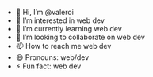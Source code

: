 - 👋 Hi, I’m @valeroi
- 👀 I’m interested in web dev
- 🌱 I’m currently learning web dev
- 💞️ I’m looking to collaborate on web dev
- 📫 How to reach me web dev
- 😄 Pronouns: web/dev
- ⚡ Fun fact: web dev

<!---
valeroi/valeroi is a ✨ special ✨ repository because its `README.md` (this file) appears on your GitHub profile.
You can click the Preview link to take a look at your changes.
--->
